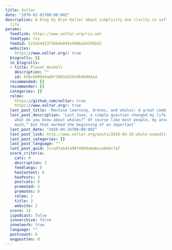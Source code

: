 ```yaml
---
title: Xoltar
date: "1970-01-01T00:00:00Z"
description: A blog by Bryn Keller about simplicity and clarity in software and in
  life
params:
  feedlink: https://www.xoltar.org/rss.xml
  feedtype: rss
  feedid: 522a5e913f26b4e045ed906ab4195b32
  websites:
    https://www.xoltar.org/: true
  blogrolls: []
  in_blogrolls:
  - title: Planet Haskell
    description: ""
    id: 038cb00644adbf2883a55b34b4b804ad
  recommended: []
  recommender: []
  categories: []
  relme:
    https://github.com/xoltar: true
    https://www.xoltar.org/: true
  last_post_title: 'Machine learning, drones, and whales: A great combination!'
  last_post_description: 'Last June, a simple question changed my life: “Hey Bryn,
    what do you know about whales?” Of course like most people, my answer was “Not
    much,” but that marked the beginning of an important'
  last_post_date: "2018-04-26T00:00:00Z"
  last_post_link: http://www.xoltar.org/posts/2018-04-26-whale-expedition/index.html
  last_post_categories: []
  last_post_language: ""
  last_post_guid: 1cca07ab41a90f496da0a6ece84bc7af
  score_criteria:
    cats: 0
    description: 3
    feedlangs: 0
    hasContent: 0
    hasPosts: 3
    postcats: 0
    promoted: 5
    promotes: 0
    relme: 2
    title: 3
    website: 2
  score: 18
  ispodcast: false
  isnoarchive: false
  innetwork: true
  language: ""
  postcount: 6
  avgpostlen: 0
---
```


